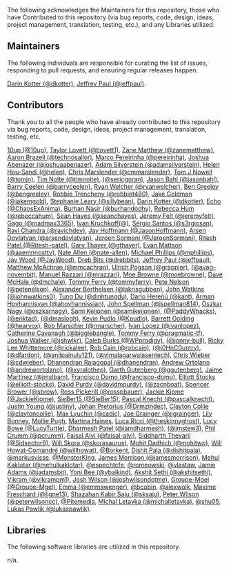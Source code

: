The following acknowledges the Maintainers for this repository, those who have Contributed to this repository (via bug reports, code, design, ideas, project management, translation, testing, etc.), and any Libraries utilized.

## Maintainers

The following individuals are responsible for curating the list of issues, responding to pull requests, and ensuring regular releases happen.

[Darin Kotter (@dkotter)](https://github.com/dkotter), [Jeffrey Paul (@jeffpaul)](https://github.com/jeffpaul).

## Contributors

Thank you to all the people who have already contributed to this repository via bug reports, code, design, ideas, project management, translation, testing, etc.

[10up (@10up)](https://github.com/10up), [Taylor Lovett (@tlovett1)](https://github.com/tlovett1), [Zane Matthew (@zanematthew)](https://github.com/zanematthew), [Aaron Brazell (@technosailor)](https://github.com/technosailor), [Marco Pereirinha (@pereirinha)](https://github.com/pereirinha), [Joshua Abenazer (@joshuaabenazer)](https://github.com/joshuaabenazer), [Adam Silverstein (@adamsilverstein)](https://github.com/adamsilverstein), [Helen Hou-Sandí (@helen)](https://github.com/helen), [Chris Marslender (@cmmarslender)](https://github.com/cmmarslender), [Tom J Nowell (@tomjn)](https://github.com/tomjn), [Tim Nolte (@timnolte)](https://github.com/timnolte), [(@sericgoran)](https://github.com/sericgoran), [Jason Bahl (@jasonbahl)](https://github.com/jasonbahl), [Barry Ceelen (@barryceelen)](https://github.com/barryceelen), [Ryan Welcher (@ryanwelcher)](https://github.com/ryanwelcher), [Ben Greeley (@bengreeley)](https://github.com/bengreeley), [Robbie Trencheny (@robbiet480)](https://github.com/robbiet480), [Jake Goldman (@jakemgold)](https://github.com/jakemgold), [Stephanie Leary (@sillybean)](https://github.com/sillybean), [Darin Kotter (@dkotter)](https://github.com/dkotter), [Echo (@ChaosExAnima)](https://github.com/ChaosExAnima), [Burhan Nasir (@burhandodhy)](https://github.com/burhandodhy), [Rebecca Hum (@rebeccahum)](https://github.com/rebeccahum), [Sean Hayes (@seanchayes)](https://github.com/seanchayes), [Jeremy Felt (@jeremyfelt)](https://github.com/jeremyfelt), [Gago (@madmax3365)](https://github.com/madmax3365), [Ivan Kruchkoff(@)](https://github.com/ivankruchkoff), [Sérgio Santos (@s3rgiosan)](https://github.com/s3rgiosan), [Ravi Chandra (@ravichdev)](https://github.com/ravichdev), [Jay Hoffmann (@JasonHoffmann)](https://github.com/JasonHoffmann), [Arsen Dovlatyan (@arsendovlatyan)](https://github.com/arsendovlatyan), [Jeroen Sormani (@JeroenSormani)](https://github.com/JeroenSormani), [Ritesh Patel (@Ritesh-patel)](https://github.com/Ritesh-patel), [Gary Thayer (@gthayer)](https://github.com/gthayer), [Evan Mattson (@aaemnnosttv)](https://github.com/aaemnnosttv), [Nate Allen (@nate-allen)](https://github.com/nate-allen), [Michael Phillips (@mphillips)](https://github.com/mphillips), [Jay Wood (@JayWood)](https://github.com/JayWood), [Dreb Bits (@drebbits)](https://github.com/drebbits), [Jeffrey Paul (@jeffpaul)](https://github.com/jeffpaul), [Matthew McAchran (@mmcachran)](https://github.com/mmcachran), [Ulrich Pogson (@grappler)](https://github.com/grappler), [(@avag-novembit)](https://github.com/avag-novembit), [Manuel Razzari (@mrazzari)](https://github.com/mrazzari), [Moe Browne (@moebrowne)](https://github.com/moebrowne), [Dave McHale (@dmchale)](https://github.com/dmchale), [Tommy Ferry (@tommyferry)](https://github.com/tommyferry), [Pete Nelson (@petenelson)](https://github.com/petenelson), [Alexander Berthelsen (@lakrisgubben)](https://github.com/lakrisgubben), [John Watkins (@johnwatkins0)](https://github.com/johnwatkins0), [Tung Du (@dinhtungdu)](https://github.com/dinhtungdu), [Darío Hereñú (@kant)](https://github.com/kant), [Arman Hovhannisyan (@ahovhannissian)](https://github.com/ahovhannissian), [John Spellman (@jspellman814)](https://github.com/jspellman814), [Oszkar Nagy (@oszkarnagy)](https://github.com/oszkarnagy), [Sami Keijonen (@samikeijonen)](https://github.com/samikeijonen), [(@PaddyWhacks)](https://github.com/PaddyWhacks), [(@eriktad)](https://github.com/eriktad), [(@dmaslogh)](https://github.com/dmaslogh), [Kevin Pudlo (@Kpudlo)](https://github.com/Kpudlo), [Barrett Golding (@hearvox)](https://github.com/hearvox), [Rob Marscher (@rmarscher)](https://github.com/rmarscher), [Ivan Lopez (@ivanlopez)](https://github.com/ivanlopez), [Catherine Cavanagh (@biggiebangle)](https://github.com/biggiebangle), [Tommy Ferry (@pragmatic-tf)](https://github.com/pragmatic-tf), [Joshua Walker (@jshwlkr)](https://github.com/jshwlkr), [Caleb Burks (@WPprodigy)](https://github.com/WPprodigy), [(@jonny-bull)](https://github.com/jonny-bull), [Ricky Lee Whittemore (@rickalee)](https://github.com/rickalee), [Rob Cain (@robcain)](https://github.com/robcain), [(@j0HnC0untry)](https://github.com/j0HnC0untry), [(@dfardon)](https://github.com/dfardon), [(@anilpainuly121)](https://github.com/anilpainuly121), [(@vimalagarwalasentech)](https://github.com/vimalagarwalasentech), [Chris Wieber (@cdwieber)](https://github.com/cdwieber), [Dhanendran Rajagopal (@dhanendran)](https://github.com/dhanendran), [Andrew Ortolano (@andrewortolano)](https://github.com/andrewortolano), [(@xyralothep)](https://github.com/xyralothep), [Garth Gutenberg (@ggutenberg)](https://github.com/ggutenberg), [Jaime Martínez (@jmslbam)](https://github.com/jmslbam), [Francisco Domo (@francisco-domo)](https://github.com/francisco-domo), [Elliott Stocks (@elliott-stocks)](https://github.com/elliott-stocks), [David Purdy (@davidmpurdy)](https://github.com/davidmpurdy), [(@zacnboat)](https://github.com/zacnboat), [Spencer Brower (@sbrow)](https://github.com/sbrow), [Ross Pickerill (@rosspbauer)](https://github.com/rosspbauer), [Jackie Kjome (@JackieKjome)](https://github.com/JackieKjome), [SieBer15 (@SieBer15)](https://github.com/SieBer15), [Pascal Knecht (@pascalknecht)](https://github.com/pascalknecht), [Justin Young (@justiny)](https://github.com/justiny), [Johan Pretorius (@Drmzindec)](https://github.com/Drmzindec), [Clayton Collie (@claytoncollie)](https://github.com/claytoncollie), [Max Lyuchin (@cadic)](https://github.com/cadic), [Joe Grainger (@jjgrainger)](https://github.com/jjgrainger), [Lily Bonney](https://www.linkedin.com/in/lilybonney/), [Mollie Pugh](https://www.linkedin.com/in/molliepugh/), [Martina Haines](https://www.linkedin.com/in/martinahaines/), [Luca Ricci (@theskinnyghost)](https://github.com/theskinnyghost), [Lucy Bowe (@LucyTurtle)](https://github.com/LucyTurtle), [Dharmesh Patel (@iamdharmesh)](https://github.com/iamdharmesh), [(@jmstew3)](https://github.com/jmstew3), [Phil Crumm (@pcrumm)](https://github.com/pcrumm), [Faisal Alvi (@faisal-alvi)](https://github.com/faisal-alvi), [Siddharth Thevaril (@Sidsector9)](https://github.com/Sidsector9), [Will Skora (@skorasaurus)](https://github.com/skorasaurus), [Mohit Dadhich (@mohitwp)](https://github.com/mohitwp), [Will Howat-Comandré (@willhowat)](https://github.com/willhowat), [@Borkent](https://github.com/Borkent), [Dishit Pala (@dishitpala)](https://github.com/dishitpala), [@markusvisse](https://github.com/markusvisse), [@MonsterKing](https://github.com/MonsterKing), [James Morrison (@jamesmorrison)](https://github.com/jamesmorrison), [Mehul Kaklotar (@mehulkaklotar)](https://github.com/mehulkaklotar), [@espechtcfe](https://github.com/espechtcfe), [@romeowski](https://github.com/romeowski), [@vlastaw](https://github.com/vlastaw), [Jamie Adams (@jadamsbit)](https://github.com/jadamsbit), [Yoni Bee (@ybalkind)](https://github.com/ybalkind), [Akshit Sethi (@akshitsethi)](https://github.com/akshitsethi), [Vikram  (@vikrampm1)](https://github.com/vikrampm1), [Josh Wilson (@joshwilsondotme)](https://github.com/joshwilsondotme), [Groupe-Mgel (@Groupe-Mgel)](https://github.com/Groupe-Mgel), [Emma (@emmawenger)](https://github.com/emmawenger), [@bcobin](https://github.com/bcobin), [@alexwolk](https://github.com/alexwolk), [Maxime Freschard (@ligne13)](https://github.com/ligne13), [Shazahan Kabir Saju (@sksaju)](https://github.com/sksaju), [Peter Wilson (@peterwilsoncc)](https://github.com/peterwilsoncc), [@Pitemedia](https://github.com/Pitemedia), [Michal Letavka (@michalletavka)](https://github.com/michalletavka), [@shu05](https://github.com/shu05), [Lukas Pawlik (@lukaspawlik)](https://github.com/lukaspawlik).

## Libraries

The following software libraries are utilized in this repository.

n/a.
